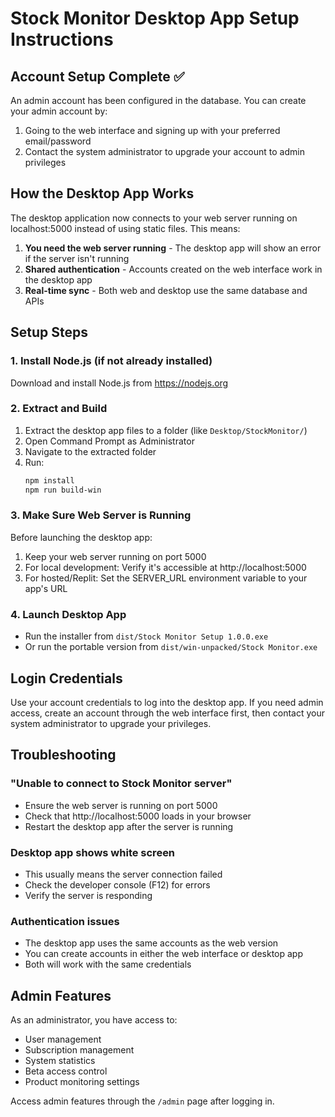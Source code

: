 # Stock Monitor Desktop App Setup Instructions

## Account Setup Complete ✅

An admin account has been configured in the database. You can create your admin account by:
1. Going to the web interface and signing up with your preferred email/password
2. Contact the system administrator to upgrade your account to admin privileges

## How the Desktop App Works

The desktop application now connects to your web server running on localhost:5000 instead of using static files. This means:

1. **You need the web server running** - The desktop app will show an error if the server isn't running
2. **Shared authentication** - Accounts created on the web interface work in the desktop app
3. **Real-time sync** - Both web and desktop use the same database and APIs

## Setup Steps

### 1. Install Node.js (if not already installed)
Download and install Node.js from https://nodejs.org

### 2. Extract and Build
1. Extract the desktop app files to a folder (like `Desktop/StockMonitor/`)
2. Open Command Prompt as Administrator
3. Navigate to the extracted folder
4. Run:
   ```bash
   npm install
   npm run build-win
   ```

### 3. Make Sure Web Server is Running
Before launching the desktop app:
1. Keep your web server running on port 5000
2. For local development: Verify it's accessible at http://localhost:5000
3. For hosted/Replit: Set the SERVER_URL environment variable to your app's URL

### 4. Launch Desktop App
- Run the installer from `dist/Stock Monitor Setup 1.0.0.exe`
- Or run the portable version from `dist/win-unpacked/Stock Monitor.exe`

## Login Credentials

Use your account credentials to log into the desktop app. If you need admin access, create an account through the web interface first, then contact your system administrator to upgrade your privileges.

## Troubleshooting

### "Unable to connect to Stock Monitor server"
- Ensure the web server is running on port 5000
- Check that http://localhost:5000 loads in your browser
- Restart the desktop app after the server is running

### Desktop app shows white screen
- This usually means the server connection failed
- Check the developer console (F12) for errors
- Verify the server is responding

### Authentication issues
- The desktop app uses the same accounts as the web version
- You can create accounts in either the web interface or desktop app
- Both will work with the same credentials

## Admin Features

As an administrator, you have access to:
- User management
- Subscription management  
- System statistics
- Beta access control
- Product monitoring settings

Access admin features through the `/admin` page after logging in.